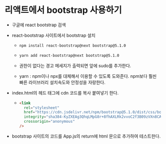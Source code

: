 # 리액트에서 bootstrap 사용하기

- 구글에 react bootstrap 검색

- react-bootstrap 사이트에서 bootstrap 설치

  - ```bash
    npm install react-bootstrap@next bootstrap@5.1.0
    ```

  - ```bash
    yarn add react-bootstrap@next bootstrap@5.1.0
    ```

  - 권한이 없다는 경고 메세지가 출력되면 앞에 sudo를 추가한다.

  - yarn : npm이나 npx를 대체해서 이용할 수 있도록 도와준다. npm보다 훨씬 빠른 라이브러리 설치속도와 안정성을 자랑한다.

- index.html의 헤드 태그에 cdn 코드를 복사 붙여넣기 한다.

  - ```html
    <link
      rel="stylesheet"
      href="https://cdn.jsdelivr.net/npm/bootstrap@5.1.0/dist/css/bootstrap.min.css"
      integrity="sha384-KyZXEAg3QhqLMpG8r+8fhAXLRk2vvoC2f3B09zVXn8CA5QIVfZOJ3BCsw2P0p/We"
      crossorigin="anonymous"
    />
    ```

- bootstrap 사이트의 코드를 App.js의 return에 html 문으로 추가하여 테스트한다.

